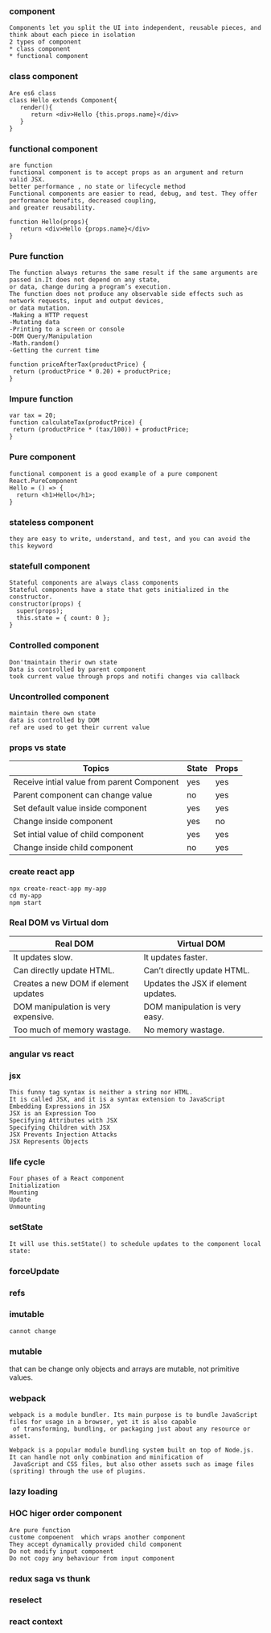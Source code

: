 ### component
    Components let you split the UI into independent, reusable pieces, and think about each piece in isolation
    2 types of component
    * class component
    * functional component

### class component
```
Are es6 class
class Hello extends Component{
   render(){
      return <div>Hello {this.props.name}</div>
   }
}
```
### functional component
    are function
    functional component is to accept props as an argument and return valid JSX.
    better performance , no state or lifecycle method
    Functional components are easier to read, debug, and test. They offer performance benefits, decreased coupling,
    and greater reusability.

```
function Hello(props){
   return <div>Hello {props.name}</div>
}
```

### Pure function
    The function always returns the same result if the same arguments are passed in.It does not depend on any state,
    or data, change during a program’s execution.
    The function does not produce any observable side effects such as network requests, input and output devices, 
    or data mutation.
    -Making a HTTP request
    -Mutating data
    -Printing to a screen or console
    -DOM Query/Manipulation
    -Math.random()
    -Getting the current time

```
function priceAfterTax(productPrice) {
 return (productPrice * 0.20) + productPrice;
}
```
### Impure function

```
var tax = 20;
function calculateTax(productPrice) {
 return (productPrice * (tax/100)) + productPrice; 
}
```

### Pure component
```
functional component is a good example of a pure component
React.PureComponent
Hello = () => {
  return <h1>Hello</h1>;
}
```

### stateless component
    they are easy to write, understand, and test, and you can avoid the this keyword

### statefull component
```
Stateful components are always class components
Stateful components have a state that gets initialized in the constructor.
constructor(props) {
  super(props);
  this.state = { count: 0 };
}
```

### Controlled component
    Don'tmaintain therir own state
    Data is controlled by parent component
    took current value through props and notifi changes via callback

### Uncontrolled component
    maintain there own state
    data is controlled by DOM
    ref are used to get their current value

### props vs state
Topics                                     | State  | Props
-----------------------------------------  | ----   | ------
Receive intial value from parent Component | yes    |   yes
Parent component can change value          | no     |   yes
Set default value inside component         | yes    |   yes
Change inside component                    | yes    |   no
Set intial value of child component        | yes    |   yes
Change inside child component              | no     |   yes

### create react app
    npx create-react-app my-app
    cd my-app
    npm start

### Real DOM vs Virtual dom
Real DOM	                           |   Virtual  DOM
----------------------------------  |   ---------------
It updates slow.	                  |   It updates faster.
Can directly update HTML.           |   Can’t directly update HTML.
Creates a new DOM if element updates|	  Updates the JSX if element updates.
DOM manipulation is very expensive. |   DOM manipulation is very easy.
Too much of memory wastage.	      |   No memory wastage.

### angular vs react

### jsx
    This funny tag syntax is neither a string nor HTML.
    It is called JSX, and it is a syntax extension to JavaScript
    Embedding Expressions in JSX
    JSX is an Expression Too
    Specifying Attributes with JSX
    Specifying Children with JSX
    JSX Prevents Injection Attacks
    JSX Represents Objects


### life cycle
    Four phases of a React component
    Initialization
    Mounting
    Update
    Unmounting

### setState
    It will use this.setState() to schedule updates to the component local state:

### forceUpdate

### refs

### imutable 

    cannot change

### mutable 
   that can be change
   only objects and arrays are mutable, not primitive values.

### webpack
    webpack is a module bundler. Its main purpose is to bundle JavaScript files for usage in a browser, yet it is also capable
     of transforming, bundling, or packaging just about any resource or asset.

    Webpack is a popular module bundling system built on top of Node.js. It can handle not only combination and minification of
     JavaScript and CSS files, but also other assets such as image files (spriting) through the use of plugins.

### lazy loading

### HOC higer order component
    Are pure function
    custome compoenent  which wraps another component
    They accept dynamically provided child component
    Do not modify input component
    Do not copy any behaviour from input component

### redux saga vs thunk

### reselect

### react context